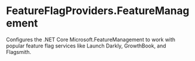 # FeatureFlagProviders.FeatureManagement
Configures the .NET Core Microsoft.FeatureManagement to work with popular feature flag services like Launch Darkly, GrowthBook, and Flagsmith.
